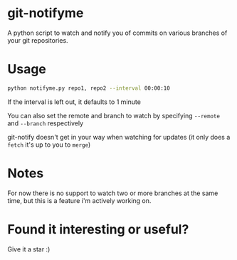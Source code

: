 # git-notifyme

A python script to watch and notify you of commits on various branches of your git repositories.

# Usage

```bash
python notifyme.py repo1, repo2 --interval 00:00:10
```

If the interval is left out, it defaults to 1 minute

You can also set the remote and branch to watch by specifying `--remote` and `--branch` respectively

git-notify doesn't get in your way when watching for updates (it only does a `fetch` it's up to you to `merge`)

# Notes

For now there is no support to watch two or more branches at the same time, but this is a feature i'm actively working on.

# Found it interesting or useful?

Give it a star :)
